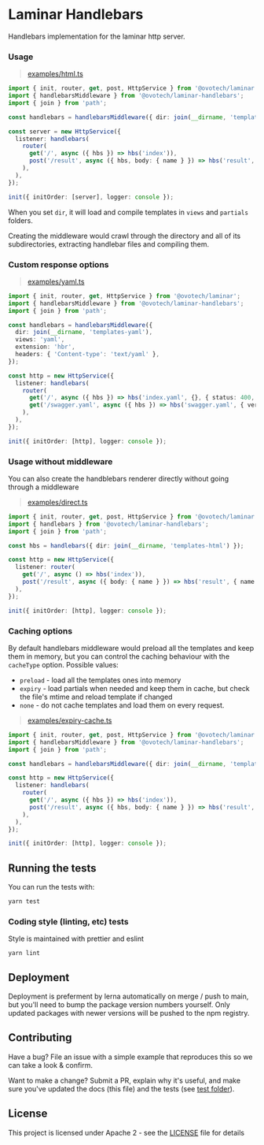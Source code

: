 # Laminar Handlebars

Handlebars implementation for the laminar http server.

### Usage

> [examples/html.ts](https://github.com/ovotech/laminar/tree/main/packages/laminar-handlebars/examples/html.ts)

```typescript
import { init, router, get, post, HttpService } from '@ovotech/laminar';
import { handlebarsMiddleware } from '@ovotech/laminar-handlebars';
import { join } from 'path';

const handlebars = handlebarsMiddleware({ dir: join(__dirname, 'templates-html') });

const server = new HttpService({
  listener: handlebars(
    router(
      get('/', async ({ hbs }) => hbs('index')),
      post('/result', async ({ hbs, body: { name } }) => hbs('result', { name })),
    ),
  ),
});

init({ initOrder: [server], logger: console });
```

When you set `dir`, it will load and compile templates in `views` and `partials` folders.

Creating the middleware would crawl through the directory and all of its subdirectories, extracting handlebar files and compiling them.

### Custom response options

> [examples/yaml.ts](https://github.com/ovotech/laminar/tree/main/packages/laminar-handlebars/examples/yaml.ts)

```typescript
import { init, router, get, HttpService } from '@ovotech/laminar';
import { handlebarsMiddleware } from '@ovotech/laminar-handlebars';
import { join } from 'path';

const handlebars = handlebarsMiddleware({
  dir: join(__dirname, 'templates-yaml'),
  views: 'yaml',
  extension: 'hbr',
  headers: { 'Content-type': 'text/yaml' },
});

const http = new HttpService({
  listener: handlebars(
    router(
      get('/', async ({ hbs }) => hbs('index.yaml', {}, { status: 400, headers: { 'X-Index': 'true' } })),
      get('/swagger.yaml', async ({ hbs }) => hbs('swagger.yaml', { version: 10 })),
    ),
  ),
});

init({ initOrder: [http], logger: console });
```

### Usage without middleware

You can also create the handblebars renderer directly without going through a middleware

> [examples/direct.ts](https://github.com/ovotech/laminar/tree/main/packages/laminar-handlebars/examples/direct.ts)

```typescript
import { init, router, get, post, HttpService } from '@ovotech/laminar';
import { handlebars } from '@ovotech/laminar-handlebars';
import { join } from 'path';

const hbs = handlebars({ dir: join(__dirname, 'templates-html') });

const http = new HttpService({
  listener: router(
    get('/', async () => hbs('index')),
    post('/result', async ({ body: { name } }) => hbs('result', { name })),
  ),
});

init({ initOrder: [http], logger: console });
```

### Caching options

By default handlebars middleware would preload all the templates and keep them in memory, but you can control the caching behaviour with the `cacheType` option. Possible values:

- `preload` - load all the templates ones into memory
- `expiry` - load partials when needed and keep them in cache, but check the file's mtime and reload template if changed
- `none` - do not cache templates and load them on every request.

> [examples/expiry-cache.ts](https://github.com/ovotech/laminar/tree/main/packages/laminar-handlebars/examples/expiry-cache.ts)

```typescript
import { init, router, get, post, HttpService } from '@ovotech/laminar';
import { handlebarsMiddleware } from '@ovotech/laminar-handlebars';
import { join } from 'path';

const handlebars = handlebarsMiddleware({ dir: join(__dirname, 'templates-html'), cacheType: 'expiry' });

const http = new HttpService({
  listener: handlebars(
    router(
      get('/', async ({ hbs }) => hbs('index')),
      post('/result', async ({ hbs, body: { name } }) => hbs('result', { name })),
    ),
  ),
});

init({ initOrder: [http], logger: console });
```

## Running the tests

You can run the tests with:

```bash
yarn test
```

### Coding style (linting, etc) tests

Style is maintained with prettier and eslint

```
yarn lint
```

## Deployment

Deployment is preferment by lerna automatically on merge / push to main, but you'll need to bump the package version numbers yourself. Only updated packages with newer versions will be pushed to the npm registry.

## Contributing

Have a bug? File an issue with a simple example that reproduces this so we can take a look & confirm.

Want to make a change? Submit a PR, explain why it's useful, and make sure you've updated the docs (this file) and the tests (see [test folder](https://github.com/ovotech/laminar/tree/main/packages/laminar-handlebars/test)).

## License

This project is licensed under Apache 2 - see the [LICENSE](https://github.com/ovotech/laminar/tree/main/packages/laminar-handlebars/LICENSE) file for details

